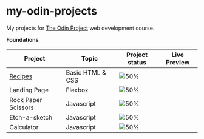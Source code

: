 # my-odin-projects
My projects for [The Odin Project](https://www.theodinproject.com/) web development course.

**Foundations**

|Project                        |Topic                               |Project status                       |   Live Preview                               
|-------------------------------|------------------------------------|-------------------------------------|----------------------------------------------
|[Recipes](shorturl.at/flm09)   | Basic HTML & CSS                   | ![50%](https://progress-bar.dev/30) |            
|Landing Page                   | Flexbox                            | ![50%](https://progress-bar.dev/0)  | 
|Rock Paper Scissors            | Javascript                         | ![50%](https://progress-bar.dev/0)  |
|Etch-a-sketch                  | Javascript                         | ![50%](https://progress-bar.dev/0)  |
|Calculator                     | Javascript                         | ![50%](https://progress-bar.dev/0)  |
